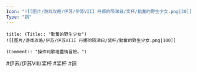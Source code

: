 ```yaml
---
Icon: "![[图片/游戏攻略/伊苏/伊苏VIII 丹娜的陨涕日/奖杯/勤奮的野生少女.png|30]]"
Type: "铜"
---
```

```ad-common-bronze-trophy
title: (Title:: "勤奮的野生少女")
![[图片/游戏攻略/伊苏/伊苏VIII 丹娜的陨涕日/奖杯/勤奮的野生少女.png|100]]

(Comment:: "操作莉歌塔盡情冒險。")
```

#伊苏/伊苏VIII/奖杯 #奖杯 #铜
